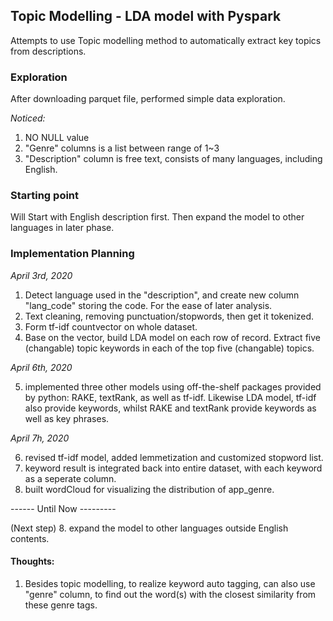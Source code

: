 
## Topic Modelling - LDA model with Pyspark

Attempts to use Topic modelling method to automatically extract key topics from descriptions. 


### Exploration
After downloading parquet file, performed simple data exploration. 

*Noticed:*
1. NO NULL value
2. "Genre" columns is a list between range of 1~3
3. "Description" column is free text, consists of many languages, including English. 

### Starting point
Will Start with English description first. Then expand the model to other languages in later phase. 

### Implementation Planning
*April 3rd, 2020*
1. Detect language used in the "description", and create new column "lang_code" storing the code. For the ease of later analysis. 
2. Text cleaning, removing punctuation/stopwords, then get it tokenized.
3. Form tf-idf countvector on whole dataset.
4. Base on the vector, build LDA model on each row of record. Extract five (changable) topic keywords in each of the top five (changable) topics. 

*April 6th, 2020*

5. implemented three other models using off-the-shelf packages provided by python: RAKE, textRank, as well as tf-idf. 
Likewise LDA model, tf-idf also provide keywords, whilst RAKE and textRank provide keywords as well as key phrases. 

*April 7h, 2020*

6. revised tf-idf model, added lemmetization and customized stopword list. 
7. keyword result is integrated back into entire dataset, with each keyword as a seperate column. 
8. built wordCloud for visualizing the distribution of app_genre.

------ Until Now ---------

(Next step)
8. expand the model to other languages outside English contents.

#### Thoughts:
1. Besides topic modelling, to realize keyword auto tagging, can also use "genre" column, to find out the word(s) with the closest similarity from these genre tags. 

